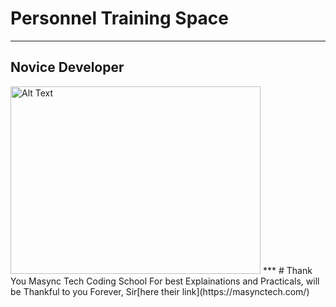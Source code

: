 # Personnel Training Space 

---
## Novice Developer
<img src="https://cdn.pixabay.com/photo/2024/04/09/03/04/ai-generated-8684869_1280.jpg" alt="Alt Text" width="400" height="300">
***
# Thank You Masync Tech Coding School For best Explainations and Practicals, will be Thankful to you Forever, Sir[here their link](https://masynctech.com/)


